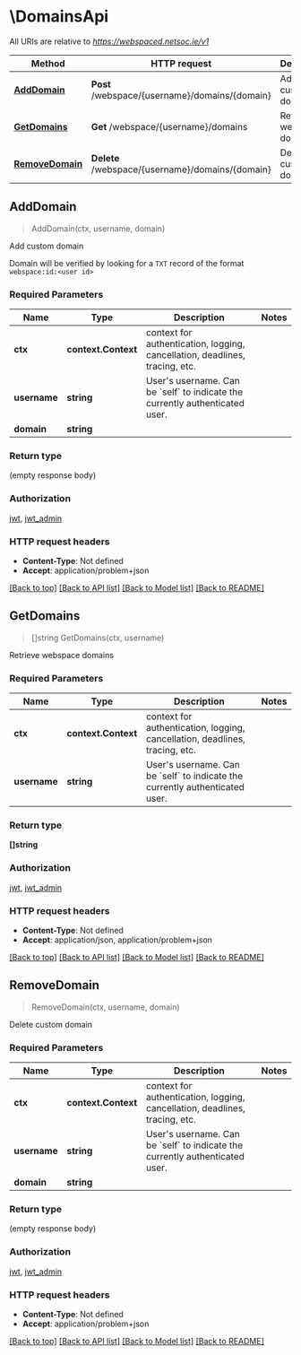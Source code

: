 # \DomainsApi

All URIs are relative to *https://webspaced.netsoc.ie/v1*

Method | HTTP request | Description
------------- | ------------- | -------------
[**AddDomain**](DomainsApi.md#AddDomain) | **Post** /webspace/{username}/domains/{domain} | Add custom domain
[**GetDomains**](DomainsApi.md#GetDomains) | **Get** /webspace/{username}/domains | Retrieve webspace domains
[**RemoveDomain**](DomainsApi.md#RemoveDomain) | **Delete** /webspace/{username}/domains/{domain} | Delete custom domain



## AddDomain

> AddDomain(ctx, username, domain)

Add custom domain

Domain will be verified by looking for a `TXT` record of the format `webspace:id:<user id>` 

### Required Parameters


Name | Type | Description  | Notes
------------- | ------------- | ------------- | -------------
**ctx** | **context.Context** | context for authentication, logging, cancellation, deadlines, tracing, etc.
**username** | **string**| User&#39;s username. Can be &#x60;self&#x60; to indicate the currently authenticated user.  | 
**domain** | **string**|  | 

### Return type

 (empty response body)

### Authorization

[jwt](../README.md#jwt), [jwt_admin](../README.md#jwt_admin)

### HTTP request headers

- **Content-Type**: Not defined
- **Accept**: application/problem+json

[[Back to top]](#) [[Back to API list]](../README.md#documentation-for-api-endpoints)
[[Back to Model list]](../README.md#documentation-for-models)
[[Back to README]](../README.md)


## GetDomains

> []string GetDomains(ctx, username)

Retrieve webspace domains

### Required Parameters


Name | Type | Description  | Notes
------------- | ------------- | ------------- | -------------
**ctx** | **context.Context** | context for authentication, logging, cancellation, deadlines, tracing, etc.
**username** | **string**| User&#39;s username. Can be &#x60;self&#x60; to indicate the currently authenticated user.  | 

### Return type

**[]string**

### Authorization

[jwt](../README.md#jwt), [jwt_admin](../README.md#jwt_admin)

### HTTP request headers

- **Content-Type**: Not defined
- **Accept**: application/json, application/problem+json

[[Back to top]](#) [[Back to API list]](../README.md#documentation-for-api-endpoints)
[[Back to Model list]](../README.md#documentation-for-models)
[[Back to README]](../README.md)


## RemoveDomain

> RemoveDomain(ctx, username, domain)

Delete custom domain

### Required Parameters


Name | Type | Description  | Notes
------------- | ------------- | ------------- | -------------
**ctx** | **context.Context** | context for authentication, logging, cancellation, deadlines, tracing, etc.
**username** | **string**| User&#39;s username. Can be &#x60;self&#x60; to indicate the currently authenticated user.  | 
**domain** | **string**|  | 

### Return type

 (empty response body)

### Authorization

[jwt](../README.md#jwt), [jwt_admin](../README.md#jwt_admin)

### HTTP request headers

- **Content-Type**: Not defined
- **Accept**: application/problem+json

[[Back to top]](#) [[Back to API list]](../README.md#documentation-for-api-endpoints)
[[Back to Model list]](../README.md#documentation-for-models)
[[Back to README]](../README.md)

